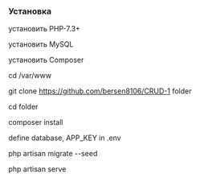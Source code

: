 ### Установка

установить PHP-7.3+

установить MySQL

установить Composer

cd /var/www

git clone https://github.com/bersen8106/CRUD-1 folder

cd folder

composer install

define database, APP_KEY in .env

php artisan migrate --seed

php artisan serve
